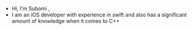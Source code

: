 -  Hi, I’m Subomi ,
-  I am an iOS developer with experience in swift and also has a significant amount of knowledge when it comes to C++ 

<!---
Subomi-olagoke/Subomi-olagoke is a ✨ special ✨ repository because its `README.md` (this file) appears on your GitHub profile.
You can click the Preview link to take a look at your changes.
--->
